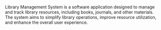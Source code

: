 Library Management System is a software application designed to manage and track library resources,
including books, journals, and other materials. 
The system aims to simplify library operations, improve resource utilization, and enhance the overall user experience.

